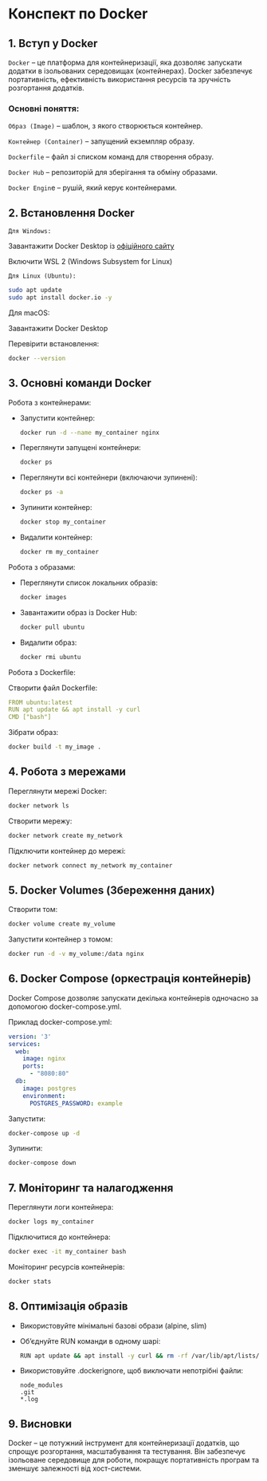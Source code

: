# Конспект по Docker

## 1. Вступ у Docker

`Docker` – це платформа для контейнеризації, яка дозволяє запускати додатки в ізольованих середовищах (контейнерах). Docker забезпечує портативність, ефективність використання ресурсів та зручність розгортання додатків.

### Основні поняття:

`Образ (Image)` – шаблон, з якого створюється контейнер.

`Контейнер (Container)` – запущений екземпляр образу.

`Dockerfile` – файл зі списком команд для створення образу.

`Docker Hub` – репозиторій для зберігання та обміну образами.

`Docker Engin`e – рушій, який керує контейнерами.

## 2. Встановлення Docker

`Для Windows:`

Завантажити Docker Desktop із [офіційного сайту](https://www.docker.com/)

Включити WSL 2 (Windows Subsystem for Linux)

`Для Linux (Ubuntu):`

```bash
sudo apt update
sudo apt install docker.io -y
```

Для macOS:

Завантажити Docker Desktop

Перевірити встановлення:

```bash
docker --version
```

## 3. Основні команди Docker

Робота з контейнерами:

- Запустити контейнер:

  ```bash
  docker run -d --name my_container nginx
  ```

- Переглянути запущені контейнери:

  ```bash
  docker ps
  ```

- Переглянути всі контейнери (включаючи зупинені):

  ```bash
  docker ps -a
  ```

- Зупинити контейнер:

  ```bash
  docker stop my_container
  ```

- Видалити контейнер:
  
  ```bash
  docker rm my_container
  ```

Робота з образами:

- Переглянути список локальних образів:

  ```bash
  docker images
  ```

- Завантажити образ із Docker Hub:

  ```bash
  docker pull ubuntu
  ```

- Видалити образ:

  ```bash
  docker rmi ubuntu
  ```

Робота з Dockerfile:

Створити файл Dockerfile:

  ```yaml
  FROM ubuntu:latest
  RUN apt update && apt install -y curl
  CMD ["bash"]
  ```

Зібрати образ:

  ```bash
  docker build -t my_image .
  ```

## 4. Робота з мережами

Переглянути мережі Docker:

  ```bash
  docker network ls
  ```

Створити мережу:

  ```bash
  docker network create my_network
  ```

Підключити контейнер до мережі:

  ```bash
  docker network connect my_network my_container
  ```

## 5. Docker Volumes (Збереження даних)

Створити том:

  ```bash
  docker volume create my_volume
  ```

Запустити контейнер з томом:

  ```bash
  docker run -d -v my_volume:/data nginx
  ```

## 6. Docker Compose (оркестрація контейнерів)

Docker Compose дозволяє запускати декілька контейнерів одночасно за допомогою docker-compose.yml.

Приклад docker-compose.yml:

  ```yaml
  version: '3'
  services:
    web:
      image: nginx
      ports:
        - "8080:80"
    db:
      image: postgres
      environment:
        POSTGRES_PASSWORD: example
  ```

Запустити:

  ```bash
  docker-compose up -d
  ```

Зупинити:

  ```bash
  docker-compose down
  ```

## 7. Моніторинг та налагодження

Переглянути логи контейнера:

  ```bash
  docker logs my_container
  ```

Підключитися до контейнера:

  ```bash
  docker exec -it my_container bash
  ```

Моніторинг ресурсів контейнерів:

  ```bash
  docker stats
  ```

## 8. Оптимізація образів

- Використовуйте мінімальні базові образи (alpine, slim)

- Об’єднуйте RUN команди в одному шарі:

  ```bash
  RUN apt update && apt install -y curl && rm -rf /var/lib/apt/lists/*
  ```

- Використовуйте .dockerignore, щоб виключати непотрібні файли:

  ```
  node_modules
  .git
  *.log
  ```

## 9. Висновки

Docker – це потужний інструмент для контейнеризації додатків, що спрощує розгортання, масштабування та тестування. Він забезпечує ізольоване середовище для роботи, покращує портативність програм та зменшує залежності від хост-системи.

